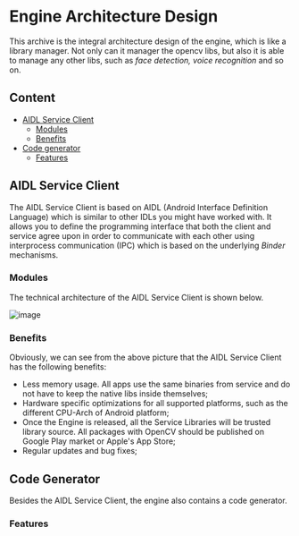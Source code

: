 Engine Architecture Design
============================
This archive is the integral architecture design of the engine, which is like a library manager. Not only can it manager the opencv libs, but also it is able to manage any other libs, such as *face detection, voice recognition* and so on. 

## Content

* [AIDL Service Client](#aidl-service-client)
  * [Modules](#modules)
  * [Benefits](#benefits)
* [Code generator](#code-generator)
  * [Features](#features)

## AIDL Service Client
The AIDL Service Client is based on AIDL (Android Interface Definition Language) which is similar to other IDLs you might have worked with. It allows you to define the programming interface that both the client and service agree upon in order to communicate with each other using interprocess communication (IPC) which is based on the underlying *Binder* mechanisms.

### Modules
The technical architecture of the AIDL Service Client is shown below.

![image](https://github.com/lijiansong/OpenCV-Manager-Engine/blob/master/screenshot/arch.png)

### Benefits
Obviously, we can see from the above picture that the AIDL Service Client has the following benefits:
- Less memory usage. All apps use the same binaries from service and do not have to keep the native libs inside themselves;
- Hardware specific optimizations for all supported platforms, such as the different CPU-Arch of Android platform;
- Once the Engine is released, all the Service Libraries will be trusted library source. All packages with OpenCV should be published on Google Play market or Apple's App Store;
- Regular updates and bug fixes;

## Code Generator
Besides the AIDL Service Client, the engine also contains a code generator.

### Features

